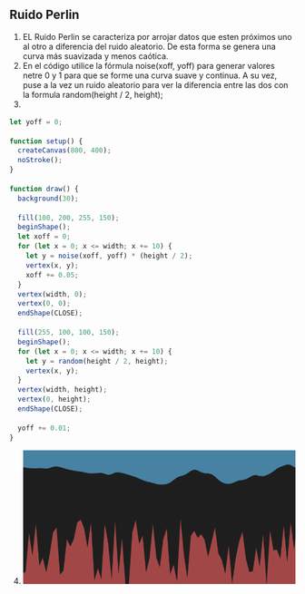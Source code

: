 ## Ruido Perlin
1. EL Ruido Perlin se caracteriza por arrojar datos que esten próximos uno al otro a diferencia del ruido aleatorio. De esta forma se genera una curva más suavizada y menos caótica.
2. En el código utilice la fórmula noise(xoff, yoff) para generar valores netre 0 y 1 para que se forme una curva suave y continua. A su vez, puse a la vez un ruido aleatorio para ver la diferencia entre las dos con la formula random(height / 2, height);
3.
``` js
let yoff = 0;

function setup() {
  createCanvas(800, 400);
  noStroke();
}

function draw() {
  background(30);

  fill(100, 200, 255, 150);
  beginShape();
  let xoff = 0;
  for (let x = 0; x <= width; x += 10) {
    let y = noise(xoff, yoff) * (height / 2);
    vertex(x, y);
    xoff += 0.05;
  }
  vertex(width, 0);
  vertex(0, 0);
  endShape(CLOSE);

  fill(255, 100, 100, 150);
  beginShape();
  for (let x = 0; x <= width; x += 10) {
    let y = random(height / 2, height);
    vertex(x, y);
  }
  vertex(width, height);
  vertex(0, height);
  endShape(CLOSE);

  yoff += 0.01;
}
```
4. ![Ruido Perlin](../../../../assets/RuidoPerlin.png)
